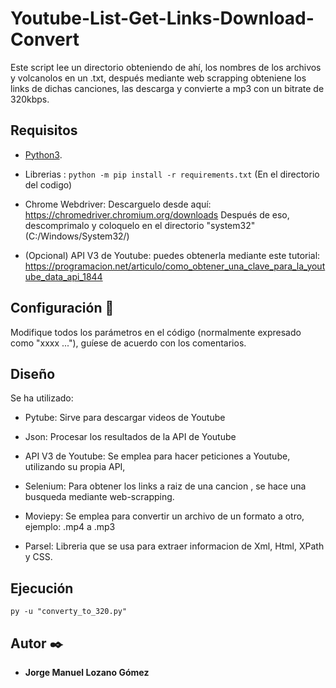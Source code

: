 # Youtube-List-Get-Links-Download-Convert
Este script lee un directorio obteniendo de ahí, los nombres de los archivos y volcanolos en un .txt, después mediante web scrapping obteniene los links de dichas canciones, las descarga y convierte a mp3 con un bitrate de 320kbps.

## Requisitos

* [Python3](https://www.python.org/download/releases/3.0/).

* Librerias : ```python -m pip install -r requirements.txt``` (En el directorio del codigo)

* Chrome Webdriver: Descarguelo desde aquí: https://chromedriver.chromium.org/downloads
  Después de eso, descomprimalo y coloquelo en el directorio "system32" (C:/Windows/System32/)
  
* (Opcional) API V3 de Youtube: puedes obtenerla mediante este tutorial: https://programacion.net/articulo/como_obtener_una_clave_para_la_youtube_data_api_1844

## Configuración 🔧

Modifique todos los parámetros en el código (normalmente expresado como "xxxx ..."), guíese de acuerdo con los comentarios.

## Diseño

Se ha utilizado:

* Pytube: Sirve para descargar videos de Youtube

* Json: Procesar los resultados de la API de Youtube

* API V3 de Youtube: Se emplea para hacer peticiones a Youtube, utilizando su propia API,

* Selenium: Para obtener los links a raiz de una cancion , se hace una busqueda mediante web-scrapping.

* Moviepy: Se emplea para convertir un archivo de un formato a otro, ejemplo: .mp4 a .mp3

* Parsel: Libreria que se usa para extraer informacion de Xml, Html, XPath y CSS.

## Ejecución

 ```py -u "converty_to_320.py"```
 
  ## Autor ✒️

* **Jorge Manuel Lozano Gómez**
